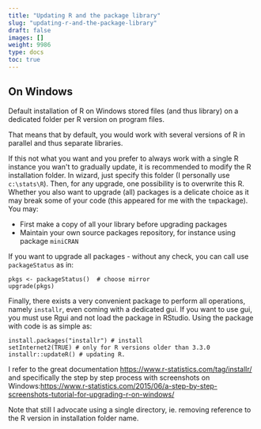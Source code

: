```yaml
---
title: "Updating R and the package library"
slug: "updating-r-and-the-package-library"
draft: false
images: []
weight: 9986
type: docs
toc: true
---
```


## On Windows
Default installation of R on Windows stored files (and thus library) on a dedicated folder per R version on program files.

That means that by default, you would work with several versions of R in parallel and thus separate libraries.

If this not what you want and you prefer to always work with a single R instance you wan't to gradually update, it is recommended to modify the R installation folder. In wizard, just specify this folder (I personally use `c:\stats\R`). Then, for any upgrade, one possibility is to overwrite this R. Whether you also want to upgrade (all) packages is a delicate choice as it may break some of your code (this appeared for me with the `tm`package). You may:

- First make a copy of all your library before upgrading packages
- Maintain your own source packages repository, for instance using package `miniCRAN`

If you want to upgrade all packages - without any check, you can call use `packageStatus` as in:

    pkgs <- packageStatus()  # choose mirror
    upgrade(pkgs)

Finally, there exists a very convenient package to perform all operations, namely `installr`, even coming with a dedicated gui. If you want to use gui, you must use Rgui and not load the package in RStudio. Using the package with code is as simple as:

    install.packages("installr") # install 
    setInternet2(TRUE) # only for R versions older than 3.3.0
    installr::updateR() # updating R.

I refer to the great documentation https://www.r-statistics.com/tag/installr/ and specifically the step by step process with screenshots on Windows:https://www.r-statistics.com/2015/06/a-step-by-step-screenshots-tutorial-for-upgrading-r-on-windows/

Note that still I advocate using a single directory, ie. removing reference to the R version in installation folder name.
    



